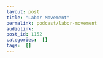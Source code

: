```yaml
---
layout: post
title: "Labor Movement"
permalink: podcast/labor-movement
audiolink: 
post_id: 1152
categories:  []
tags:  []
---
```


